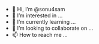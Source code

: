 - 👋 Hi, I’m @sonu4sam
- 👀 I’m interested in ...
- 🌱 I’m currently learning ...
- 💞️ I’m looking to collaborate on ...
- 📫 How to reach me ...

<!---
sonu4sam/sonu4sam is a ✨ special ✨ repository because its `README.md` (this file) appears on your GitHub profile.
You can click the Preview link to take a look at your changes.
--->
